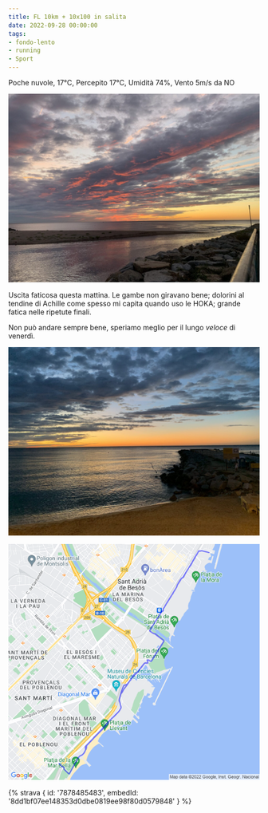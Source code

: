 ```yaml
---
title: FL 10km + 10x100 in salita
date: 2022-09-28 00:00:00
tags:
- fondo-lento
- running
- Sport
---
```


Poche nuvole, 17°C, Percepito 17°C, Umidità 74%, Vento 5m/s da NO

![](images/IMG_0443.jpeg)

Uscita faticosa questa mattina. Le gambe non giravano bene; dolorini al tendine di Achille come spesso mi capita quando uso le HOKA; grande fatica nelle ripetute finali.

Non può andare sempre bene, speriamo meglio per il lungo _veloce_ di venerdì.

![](images/IMG_0441.jpeg)

![](images/20220928-activity-map.png)

{% strava { id: '7878485483', embedId: '8dd1bf07ee148353d0dbe0819ee98f80d0579848' } %}
